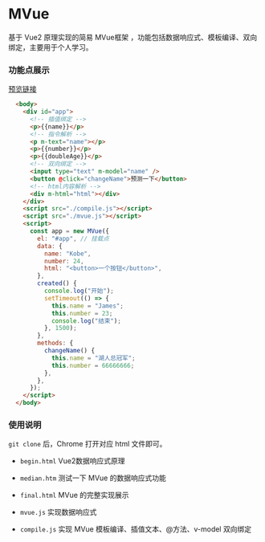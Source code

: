 # MVue

基于 Vue2 原理实现的简易 MVue框架 ，功能包括数据响应式、模板编译、双向绑定，主要用于个人学习。

### 功能点展示

[预览链接](https://venaissance.github.io/MVue/final.html)

```html
  <body>
    <div id="app">
      <!-- 插值绑定 -->
      <p>{{name}}</p>
      <!-- 指令解析 -->
      <p m-text="name"></p>
      <p>{{number}}</p>
      <p>{{doubleAge}}</p>
      <!-- 双向绑定 -->
      <input type="text" m-model="name" />
      <button @click="changeName">预测一下</button>
      <!-- html内容解析 -->
      <div m-html="html"></div>
    </div>
    <script src="./compile.js"></script>
    <script src="./mvue.js"></script>
    <script>
      const app = new MVue({
        el: "#app", // 挂载点
        data: {
          name: "Kobe",
          number: 24,
          html: "<button>一个按钮</button>",
        },
        created() {
          console.log("开始");
          setTimeout(() => {
            this.name = "James";
            this.number = 23;
            console.log("结束");
          }, 1500);
        },
        methods: {
          changeName() {
            this.name = "湖人总冠军";
            this.number = 66666666;
          },
        },
      });
    </script>
  </body>
  ```
  
  
### 使用说明

`git clone` 后，Chrome 打开对应 html 文件即可。

- `begin.html` Vue2数据响应式原理

- `median.htm` 测试一下 MVue 的数据响应式功能

- `final.html` MVue 的完整实现展示

- `mvue.js` 实现数据响应式

- `compile.js` 实现 MVue 模板编译、插值文本、@方法、v-model 双向绑定


